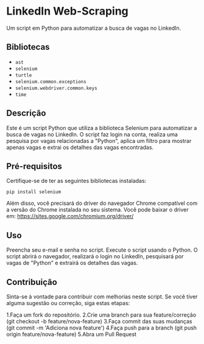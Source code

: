 # LinkedIn Web-Scraping

Um script em Python para automatizar a busca de vagas no LinkedIn.

## Bibliotecas

- `ast`
- `selenium`
- `turtle`
- `selenium.common.exceptions`
- `selenium.webdriver.common.keys`
- `time`

## Descrição

Este é um script Python que utiliza a biblioteca Selenium para automatizar a busca de vagas no LinkedIn. O script faz login na conta, realiza uma pesquisa por vagas relacionadas a "Python", aplica um filtro para mostrar apenas vagas e extrai os detalhes das vagas encontradas.

## Pré-requisitos

Certifique-se de ter as seguintes bibliotecas instaladas:

```
pip install selenium
```



Além disso, você precisará do driver do navegador Chrome compatível com a versão do Chrome instalada no seu sistema. Você pode baixar o driver em: https://sites.google.com/chromium.org/driver/

## Uso

Preencha seu e-mail e senha no script.
Execute o script usando o Python.
O script abrirá o navegador, realizará o login no LinkedIn, pesquisará por vagas de "Python" e extrairá os detalhes das vagas.


## Contribuição
Sinta-se à vontade para contribuir com melhorias neste script. Se você tiver alguma sugestão ou correção, siga estas etapas:

1.Faça um fork do repositório.
2.Crie uma branch para sua feature/correção (git checkout -b feature/nova-feature)
3.Faça commit das suas mudanças (git commit -m 'Adiciona nova feature')
4.Faça push para a branch (git push origin feature/nova-feature)
5.Abra um Pull Request
